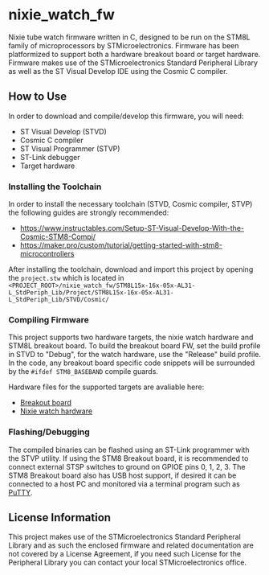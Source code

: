 # nixie_watch_fw

Nixie tube watch firmware written in C, designed to be run on the STM8L family of microprocessors by STMicroelectronics. Firmware has been platformized to support both a hardware breakout board or target hardware. Firmware makes use of the STMicroelectronics Standard Peripheral Library as well as the ST Visual Develop IDE using the Cosmic C compiler.

## How to Use

In order to download and compile/develop this firmware, you will need:

* ST Visual Develop (STVD)
* Cosmic C compiler
* ST Visual Programmer (STVP)
* ST-Link debugger
* Target hardware

### Installing the Toolchain

In order to install the necessary toolchain (STVD, Cosmic compiler, STVP) the following guides are strongly recommended:

* https://www.instructables.com/Setup-ST-Visual-Develop-With-the-Cosmic-STM8-Compi/
* https://maker.pro/custom/tutorial/getting-started-with-stm8-microcontrollers

After installing the toolchain, download and import this project by opening the ```project.stw``` which is located in<br/>
```<PROJECT_ROOT>/nixie_watch_fw/STM8L15x-16x-05x-AL31-L_StdPeriph_Lib/Project/STM8L15x-16x-05x-AL31-L_StdPeriph_Lib/STVD/Cosmic/```

### Compiling Firmware

This project supports two hardware targets, the nixie watch hardware and STM8L breakout board. To build the breakout board FW, set the build profile in STVD to "Debug", for the watch hardware, use the "Release" build profile. In the code, any breakout board specific code snippets will be surrounded by the ```#ifdef STM8_BASEBAND``` compile guards. 

Hardware files for the supported targets are avaliable here:

* [Breakout board](https://github.com/emern/stm8l_hw_r10)
* [Nixie watch hardware](https://github.com/emern/nixie_watch_hw)

### Flashing/Debugging

The compiled binaries can be flashed using an ST-Link programmer with the STVP utility. If using the STM8 Breakout board, it is recommended to connect external STSP switches to ground on GPIOE pins 0, 1, 2, 3. The STM8 Breakout board also has USB host support, if desired it can be connected to a host PC and monitored via a terminal program such as [PuTTY](https://www.putty.org/).

## License Information

This project makes use of the STMicroelectronics Standard Peripheral Library and as such the enclosed firmware and related documentation are not covered by a License Agreement, if you need such License for the Peripheral Library you can contact your local STMicroelectronics office.
